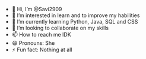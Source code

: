 - 👋 Hi, I’m @Savi2909
- 👀 I’m interested in learn and to improve my habilities
- 🌱 I’m currently learning Python, Java, SQL and CSS
- 💞️ I’m looking to collaborate on my skills
- 📫 How to reach me IDK
- 😄 Pronouns: She
- ⚡ Fun fact: Nothing at all

<!---
Savi2909/Savi2909 is a ✨ special ✨ repository because its `README.md` (this file) appears on your GitHub profile.
You can click the Preview link to take a look at your changes.
--->
